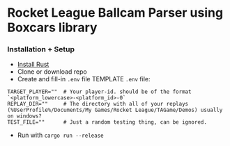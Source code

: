 # Rocket League Ballcam Parser using Boxcars library

### Installation + Setup

- [Install Rust](https://doc.rust-lang.org/book/ch01-01-installation.html)
- Clone or download repo
- Create and fill-in `.env` file
TEMPLATE `.env` file:
```
TARGET_PLAYER=""  # Your player-id. should be of the format `<platform_lowercase>-<platform_id>-0`
REPLAY_DIR=""     # The directory with all of your replays (%UserProfile%/Documents/My Games/Rocket League/TAGame/Demos) usually on windows?
TEST_FILE=""      # Just a random testing thing, can be ignored.
```
- Run with `cargo run --release`


